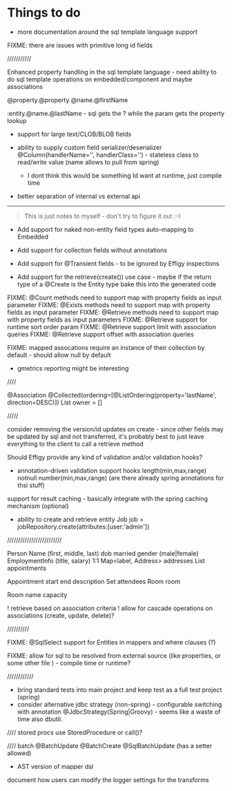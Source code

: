 
# Things to do

* more documentation around the sql template language support

FIXME: there are issues with primitive long id fields

///////////

Enhanced property handling in the sql template language - need ability to do sql template operations on embedded/component and maybe associations

@property.@property
@name.@firstName

:entity.@name.@lastName - sql gets the ? while the param gets the property lookup

* support for large text/CLOB/BLOB fields
* ability to supply custom field serializer/deserializer @Column(handlerName='', handlerClass='') - stateless class to read/write value (name allows to pull from spring)
    - I dont think this would be something Id want at runtime, just compile time

* better separation of internal vs external api

---------------------------------------------

> This is just notes to myself - don't try to figure it out :-)

* Add support for naked non-entity field types auto-mapping to Embedded
* Add support for collection fields without annotations
* Add support for @Transient fields - to be ignored by Effigy inspections

* Add support for the retrieve(create()) use case - maybe if the return type of a @Create is the Entity type bake this into the generated code

FIXME: @Count methods need to support map with property fields as input parameter
FIXME: @Exists methods need to support map with property fields as input parameter
FIXME: @Retrieve methods need to support map with property fields as input parameters
FIXME: @Retrieve support for runtime sort order param
FIXME: @Retrieve support limit with association queries
FIXME: @Retrieve support offset with association queries

FIXME: mapped assocations require an instance of their collection by default - should allow null by default

* gmetrics reporting might be interesting

////

@Association
@Collected(ordering=[@ListOrdering(property='lastName', direction=DESC)])
List<Person> owner = []

/////

consider removing the version/id updates on create - since other fields may be updated by sql and not transferred, it's probably best to just leave
everything to the client to call a retrieve method

Should Effigy provide any kind of validation and/or validation hooks?
- annotation-driven validation support hooks
    length(min,max,range)
    notnull
    number(min,max,range)
    (are there already spring annotations for thsi stuff)

support for result caching - basically integrate with the spring caching mechanism (optional)


* ability to create and retrieve entity
    Job job = jobRepository.create(attributes:[user:'admin'])


/////////////////////////

Person
    Name (first, middle, last)
    dob
    married
    gender (male|female)
    EmploymentInfo (title, salary) 1:1
    Map<label, Address> addresses
    List<Appointment> appointments

Appointment
    start
    end
    description
    Set<Person> attendees
    Room room

Room
    name
    capacity

! retrieve based on association criteria
! allow for cascade operations on associations (create, update, delete)?

//////////

FIXME: @SqlSelect support for Entities in mappers and where clauses (?)

FIXME: allow for sql to be resolved from external source (like properties, or some other file ) - compile time or runtime?


////////////

* bring standard tests into main project and keep test as a full test project (spring)
* consider alternative jdbc strategy (non-spring) - configurable switching with annotation @JdbcStrategy(Spring|Groovy) - seems like a waste of time also dbutil.

//// stored procs
use StoredProcedure or call()?

//// batch
@BatchUpdate
@BatchCreate
@SqlBatchUpdate (has a setter allowed)

* AST version of mapper dsl

document how users can modify the logger settings for the transforms